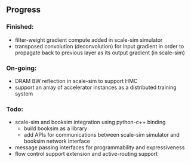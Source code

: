 ## Progress

### Finished:
- filter-weight gradient compute added in scale-sim simulator
- transposed convolution (deconvolution) for input gradient in order to propagate back to previous layer as its output gradient (in scale-sim)

### On-going:
- DRAM BW reflection in scale-sim to support HMC
- support an array of accelerator instances as a distributed training system

### Todo:
- scale-sim and booksim integration using python-c++ binding
     - build booksim as a library
     - add APIs for communications between scale-sim simulator and booksim network interface
- message passing interfaces for programmability and expressiveness
- flow control support extension and active-routing support
